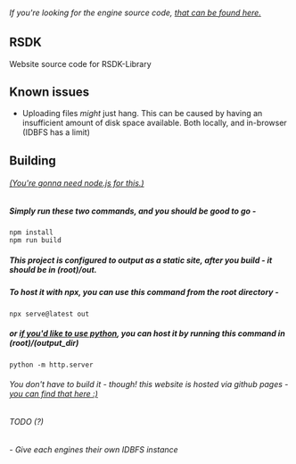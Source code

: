 ###### If you're looking for the engine source code, [that can be found here.](https://github.com/Jdsle/RSDK-Library-src) 
## RSDK

Website source code for RSDK-Library

## Known issues
* Uploading files *might* just hang. This can be caused by having an insufficient amount of disk space available. Both locally, and in-browser (IDBFS has a limit)

## Building
###### [(You're gonna need node.js for this.)](https://nodejs.org/en/download/package-manager)
##### Simply run these two commands, and you should be good to go -
```
npm install
npm run build
```

##### This project is configured to output as a static site, after you build - it should be in (root)/out.
##### To host it with npx, you can use this command from the root directory -
```
npx serve@latest out
```

##### or [if you'd like to use python](https://www.python.org/downloads/), you can host it by running this command in (root)/(output_dir)
```
python -m http.server
```

###### You don't *have* to build it - though! this website is hosted via github pages - [you can find that here :)](https://jdsle.github.io/RSDK)

###### TODO (?)
###### - Give each engines their own IDBFS instance